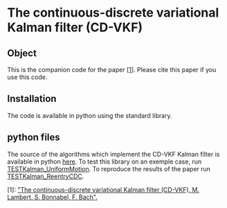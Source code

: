 # The continuous-discrete variational Kalman filter (CD-VKF)

## Object

This is the companion code for the paper \[[1][4]\]. Please cite this paper if you use this code.  

## Installation
The code is available in python using the standard library. 

## python files
The source of the algorithms which implement the CD-VKF Kalman filter is available in python [here][0]. To test this library on an exemple case, run [TESTKalman_UniformMotion][1]. To reproduce the results of the paper run [TESTKalman_ReentryCDC][2]. 

[0]: ./AeroSpaceLibrary/Core
[1]: ./TESTKalman_UniformMotion.py
[2]: ./TESTKalman_ReentryCDC.py
[3]: ./Tutorial/README.md
[4]: ...

\[1\]: ["The continuous-discrete variational Kalman filter (CD-VKF), M. Lambert, S. Bonnabel, F. Bach".][4] 
